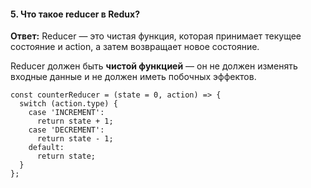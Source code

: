 #### **5. Что такое reducer в Redux?**

**Ответ:**
Reducer — это чистая функция, которая принимает текущее состояние и action, а затем возвращает новое состояние.

Reducer должен быть **чистой функцией** — он не должен изменять входные данные и не должен иметь побочных эффектов.

```
const counterReducer = (state = 0, action) => {
  switch (action.type) {
    case 'INCREMENT':
      return state + 1;
    case 'DECREMENT':
      return state - 1;
    default:
      return state;
  }
};

```
